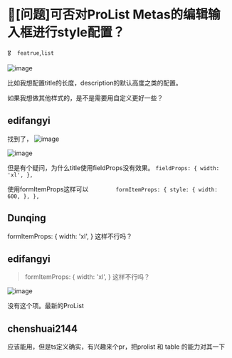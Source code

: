 # 🧐[问题]可否对ProList Metas的编辑输入框进行style配置？

`🎖️  featrue`,`list`

![image](https://user-images.githubusercontent.com/12421552/147330395-23e65705-4ec5-4a17-9deb-4fcac0ba1d80.png)

比如我想配置title的长度，description的默认高度之类的配置。

如果我想做其他样式的，是不是需要用自定义更好一些？

## edifangyi

找到了，
![image](https://user-images.githubusercontent.com/12421552/147331661-a3cfc47f-3ff1-44e9-b16f-7a98768e66b7.png)

![image](https://user-images.githubusercontent.com/12421552/147331677-889e8687-7249-4b50-83fe-bd3b49678450.png)

但是有个疑问，为什么title使用fieldProps没有效果。
`fieldProps: {
              width: 'xl',
            },`

使用formItemProps这样可以
`        formItemProps: {
              style: {
                width: 600,
              },
            },`

## Dunqing

formItemProps: { width: 'xl', }
这样不行吗？

## edifangyi

> formItemProps: { width: 'xl', } 这样不行吗？

![image](https://user-images.githubusercontent.com/12421552/147334200-ebc4b12e-c1bf-4ec3-8bfd-38e7f47f5349.png)

没有这个项。最新的ProList

## chenshuai2144

应该能用，但是ts定义确实，有兴趣来个pr，把prolist 和 table 的能力对其一下
